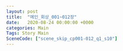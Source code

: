 ```yaml
---
layout: post
title:  "메인_회상_001~012장"
date:   2020-08-24 00:00:00 +0000
categories: Main
Tags: Story Main
SceneCode: ["scene_skip_cp001-012_q1_s10"]
---
```

